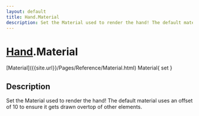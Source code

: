 ```yaml
---
layout: default
title: Hand.Material
description: Set the Material used to render the hand! The default material uses an offset of 10 to ensure it gets drawn overtop of other elements.
---
```

# [Hand]({{site.url}}/Pages/Reference/Hand.html).Material

<div class='signature' markdown='1'>
[Material]({{site.url}}/Pages/Reference/Material.html) Material{ set }
</div>

## Description
Set the Material used to render the hand! The default
material uses an offset of 10 to ensure it gets drawn overtop of
other elements.

